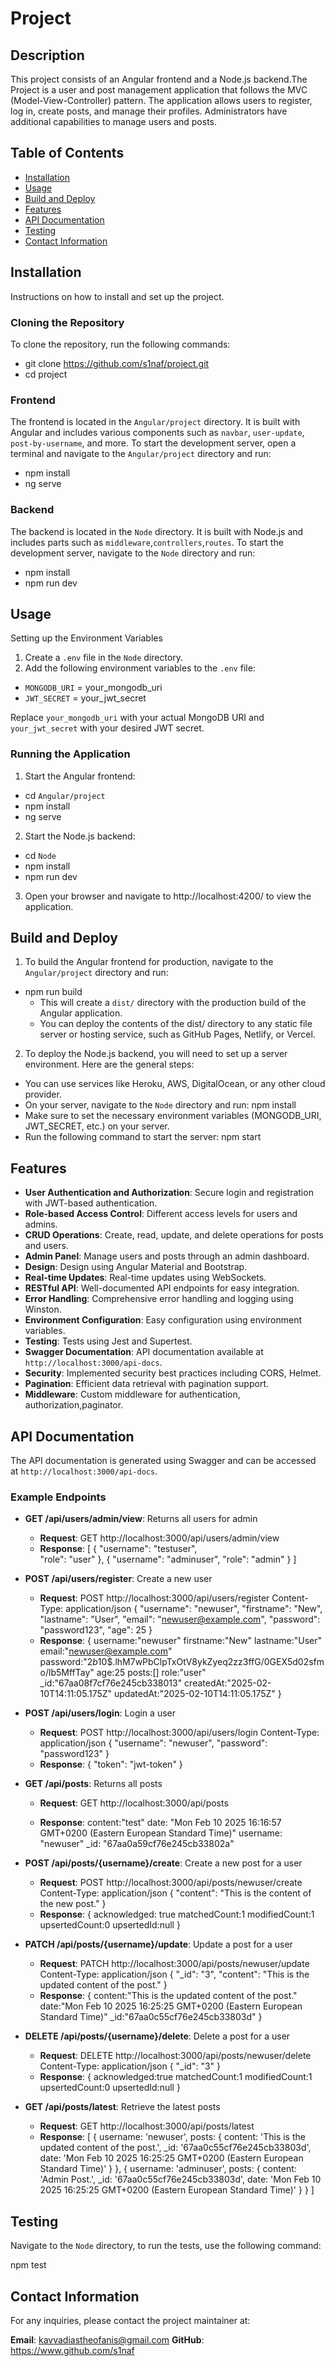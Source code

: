 # Project

## Description
This project consists of an Angular frontend and a Node.js backend.The Project is a user and post management application that follows the MVC (Model-View-Controller) pattern. The application allows users to register, log in, create posts, and manage their profiles. Administrators have additional capabilities to manage users and posts.

## Table of Contents
- [Installation](#Installation)
- [Usage](#usage)
- [Build and Deploy](#build-and-deploy)
- [Features](#features)
- [API Documentation](#api-documentation)
- [Testing](#testing)
- [Contact Information](#contact-information)

## Installation
Instructions on how to install and set up the project.

### Cloning the Repository
To clone the repository, run the following commands:

- git clone https://github.com/s1naf/project.git
- cd project

### Frontend
The frontend is located in the `Angular/project` directory. It is built with Angular and includes various components such as `navbar`, `user-update`, `post-by-username`, and more. To start the development server, open a terminal and navigate to the `Angular/project` directory and run:

- npm install
- ng serve

### Backend
The backend is located in the `Node` directory. It is built with Node.js and includes   parts such as `middleware`,`controllers`,`routes`. To start the development server, navigate to the `Node` directory and run:

- npm install
- npm run dev

## Usage
Setting up the Environment Variables

1. Create a `.env` file in the `Node` directory.
2. Add the following environment variables to the `.env` file:
- `MONGODB_URI` = your_mongodb_uri
- `JWT_SECRET` = your_jwt_secret

Replace `your_mongodb_uri` with your actual MongoDB URI and `your_jwt_secret` with your desired JWT secret.

### Running the Application
1. Start the Angular frontend:
- cd `Angular/project`
- npm install
- ng serve

2. Start the Node.js backend:
- cd `Node`
- npm install
- npm run dev

3. Open your browser and navigate to http://localhost:4200/ to view the application.

## Build and Deploy
1. To build the Angular frontend for production, navigate to the `Angular/project` directory and run:
- npm run build
    - This will create a `dist/` directory with the production build of the Angular application.
    - You can deploy the contents of the dist/ directory to any static file server or hosting service, such as GitHub Pages, Netlify, or Vercel.

2. To deploy the Node.js backend, you will need to set up a server environment. Here are the general steps:
- You can use services like Heroku, AWS, DigitalOcean, or any other cloud provider.
- On your server, navigate to the `Node` directory and run:
    npm install
- Make sure to set the necessary environment variables (MONGODB_URI, JWT_SECRET, etc.) on your server.
- Run the following command to start the server:
    npm start


## Features
- **User Authentication and Authorization**: Secure login and registration with JWT-based authentication.
- **Role-based Access Control**: Different access levels for users and admins.
- **CRUD Operations**: Create, read, update, and delete operations for posts and users.
- **Admin Panel**: Manage users and posts through an admin dashboard.
- **Design**: Design using Angular Material and Bootstrap.
- **Real-time Updates**: Real-time updates using WebSockets.
- **RESTful API**: Well-documented API endpoints for easy integration.
- **Error Handling**: Comprehensive error handling and logging using Winston.
- **Environment Configuration**: Easy configuration using environment variables.
- **Testing**: Tests using Jest and Supertest.
- **Swagger Documentation**: API documentation available at `http://localhost:3000/api-docs`.
- **Security**: Implemented security best practices including CORS, Helmet.
- **Pagination**: Efficient data retrieval with pagination support.
- **Middleware**: Custom middleware for authentication, authorization,paginator.



## API Documentation
The API documentation is generated using Swagger and can be accessed at `http://localhost:3000/api-docs`.

### Example Endpoints

- **GET /api/users/admin/view**: Returns all users for admin
    - **Request**:
        GET http://localhost:3000/api/users/admin/view
    - **Response**:
        [
            {
                "username": "testuser",    
                "role": "user"
            },
            {
                "username": "adminuser",
                "role": "admin"
            }
        ]


- **POST /api/users/register**: Create a new user
    - **Request**:
        POST http://localhost:3000/api/users/register
        Content-Type: application/json
        {
            "username": "newuser",
            "firstname": "New",
            "lastname": "User",
            "email": "newuser@example.com",
            "password": "password123",
            "age": 25
        }
    - **Response**:
        {
            username:"newuser"
            firstname:"New"
            lastname:"User"
            email:"newuser@example.com"
            password:"$2b$10$.lhM7wPbClpTxOtV8ykZyeq2zz3ffG/0GEX5d02sfmo/lb5MffTay"
            age:25
            posts:[]
            role:"user"
            _id:"67aa08f7cf76e245cb338013"
            createdAt:"2025-02-10T14:11:05.175Z"
            updatedAt:"2025-02-10T14:11:05.175Z"
        }
        

- **POST /api/users/login**: Login a user
    - **Request**:
       POST http://localhost:3000/api/users/login
        Content-Type: application/json
        {
            "username": "newuser",
            "password": "password123"
        }
    - **Response**:
        {
            "token": "jwt-token"
        }

- **GET /api/posts**: Returns all posts
    - **Request**:
       GET http://localhost:3000/api/posts

    - **Response**:
        content:"test"
        date: "Mon Feb 10 2025 16:16:57 GMT+0200 (Eastern European Standard Time)"
        username: "newuser"
        _id: "67aa0a59cf76e245cb33802a"

- **POST /api/posts/{username}/create**: Create a new post for a user
    - **Request**:
       POST http://localhost:3000/api/posts/newuser/create
        Content-Type: application/json
        {
            "content": "This is the content of the new post."
        }
    - **Response**:
        {
            acknowledged: true
            matchedCount:1
            modifiedCount:1
            upsertedCount:0
            upsertedId:null
        }

- **PATCH /api/posts/{username}/update**: Update a post for a user
    - **Request**:
        PATCH http://localhost:3000/api/posts/newuser/update
        Content-Type: application/json
        {
            "_id": "3",
            "content": "This is the updated content of the post."
        }
    - **Response**:
        {
        content:"This is the updated content of the post."
        date:"Mon Feb 10 2025 16:25:25 GMT+0200 (Eastern European Standard Time)"
        _id:"67aa0c55cf76e245cb33803d"
        }   

- **DELETE /api/posts/{username}/delete**: Delete a post for a user
    - **Request**:
        DELETE http://localhost:3000/api/posts/newuser/delete
        Content-Type: application/json
        {
        "_id": "3"
        }
    - **Response**:
        {
        acknowledged:true
        matchedCount:1
        modifiedCount:1
        upsertedCount:0
        upsertedId:null
        }

- **GET /api/posts/latest**: Retrieve the latest posts
    - **Request**:
        GET http://localhost:3000/api/posts/latest
    - **Response**:
        [
            {
             username: 'newuser',
             posts: {
                     content: 'This is the updated content of the post.',
                     _id: '67aa0c55cf76e245cb33803d',
                     date: 'Mon Feb 10 2025 16:25:25 GMT+0200 (Eastern European Standard Time)'
                    }
            },
            {
             username: 'adminuser',
             posts: {
                     content: 'Admin Post.',
                     _id: '67aa0c55cf76e245cb33803d',
                      date: 'Mon Feb 10 2025 16:25:25 GMT+0200 (Eastern European Standard Time)'
                    }
            }
        ]

## Testing
Navigate to the `Node` directory, to run the tests, use the following command:

npm test

## Contact Information
For any inquiries, please contact the project maintainer at:

**Email**: kavvadiastheofanis@gmail.com
**GitHub**: https://www.github.com/s1naf